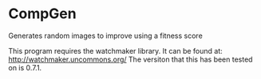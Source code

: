 # CompGen

Generates random images to improve using a fitness score

This program requires the watchmaker library.
It can be found at: http://watchmaker.uncommons.org/
The versiton that this has been tested on is 0.7.1.

